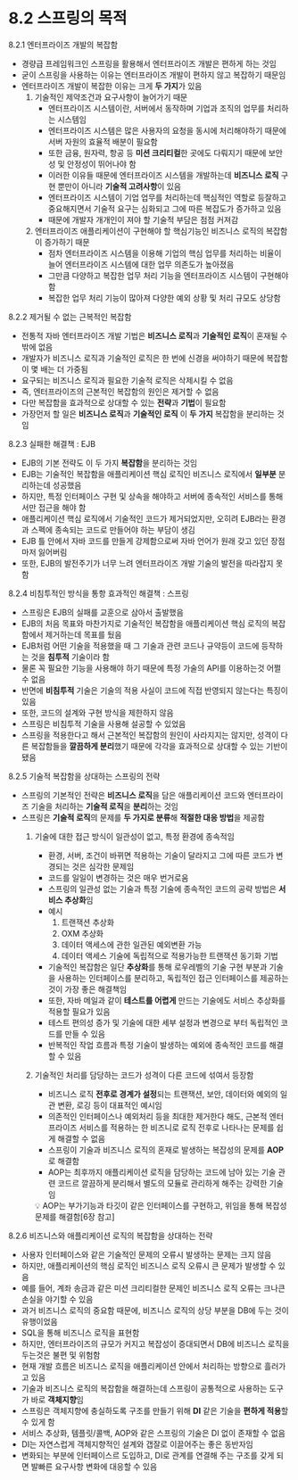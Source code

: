 # 8.2 스프링의 목적

8.2.1 엔터프라이즈 개발의 복잡함

- 경량급 프레임워크인 스프링을 활용해서 엔터프라이즈 개발은 편하게 하는 것임
- 굳이 스프링을 사용하는 이유는 엔터프라이즈 개발이 편하지 않고 복잡하기 때문임
- 엔터프라이즈 개발이 복잡한 이유는 크게 **두 가지**가 있음
    1. 기술적인 제약조건과 요구사항이 늘어가기 때문
        - 엔터프라이즈 시스템이란, 서버에서 동작하며 기업과 조직의 업무를 처리하는 시스템임
        - 엔터프라이즈 시스템은 많은 사용자의 요청을 동시에 처리해야하기 때문에 서버 자원의 효율적 배분이 필요함
        - 또한 금융, 원자력, 항공 등 **미션 크리티컬**한 곳에도 다뤄지기 때문에 보안성 및 안정성이 뛰어나야 함
        - 이러한 이유들 때문에 엔터프라이즈 시스템을 개발하는데 **비즈니스 로직** 구현 뿐만이 아니라 **기술적 고려사항**이 있음
        - 엔터프라이즈 시스템이 기업 업무를 처리하는데 핵심적인 역할로 등잘하고 중요해지면서 기술적 요구는 심화되고 그에 따른 복잡도가 증가하고 있음
        - 때문에 개발자 개개인이 져야 할 기술적 부담은 점점 커져감
    2. 엔터프라이즈 애플리케이션이 구현해야 할 핵심기능인 비즈니스 로직의 복잡함이 증가하기 때문
        - 점차 엔터프라이즈 시스템을 이용해 기업의 핵심 업무를 처리하는 비율이 늘어 엔터프라이즈 시스템에 대한 업무 의존도가 높아졌음
        - 그만큼 다양하고 복잡한 업무 처리 기능을 엔터프라이즈 시스템이 구현해야 함
        - 복잡한 업무 처리 기능이 많아져 다양한 예외 상황 및 처리 규모도 상당함
    

8.2.2 제거될 수 없는 근복적인 복잡함

- 전통적 자바 엔터프라이즈 개발 기법은 **비즈니스 로직**과 **기술적인 로직**이 혼재될 수 밖에 없음
- 개발자가 비즈니스 로직과 기술적인 로직은 한 번에 신경을 써야하기 때문에 복잡함이 몇 배는 더 가중됨
- 요구되는 비즈니스 로직과 필요한 기술적 로직은 삭제시킬 수 없음
- 즉, 엔터프라이즈의 근본적인 복잡함의 원인은 제거할 수 없음
- 다만 복잡함을 효과적으로 상대할 수 있는 **전략**과 **기법**이 필요함
- 가장먼저 할 일은 **비즈니스 로직**과 **기술적인 로직** 이 **두 가지** 복잡함을 분리하는 것임

8.2.3 실패한 해결책 : EJB

- EJB의 기본 전략도 이 두 가지 **복잡함**을 분리하는 것임
- EJB는 기술적인 복잡함을 애플리케이션 핵심 로직인 비즈니스 로직에서 **일부분** 분리하는데 성공했음
- 하지만, 특정 인터페이스 구현 및 상속을 해야하고 서버에 종속적인 서비스를 통해서만 접근을 해야 함
- 애플리케이션 핵심 로직에서 기술적인 코드가 제거되었지만, 오히려 EJB라는 환경과 스펙에 종속되는 코드로 만들어야 하는 부담이 생김
- EJB 틀 안에서 자바 코드를 만들게 강제함으로써 자바 언어가 원래 갖고 있던 장점마저 잃어버림
- 또한, EJB의 발전주기가 너무 느려 엔터프라이즈 개발 기술의 발전을 따라잡지 못함

8.2.4 비침투적인 방식을 통항 효과적인 해결책 : 스프링

- 스프링은 EJB의 실패를 교훈으로 삼아서 출발했음
- EJB의 처음 목표와 마찬가지로 기술적인 복잡함을 애플리케이션 핵심 로직의 복잡함에서 제거하는데 목표를 뒀음
- EJB처럼 어떤 기술을 적용했을 때 그 기술과 관련 코드나 규약등이 코드에 등작하는 것을 **침투적** 기술이라 함
- 물론 꼭 필요한 기능을 사용해야 하기 때문에 특정 가술의 API를 이용하는것 어쩔 수 없음
- 반면에 **비침투적** 기술은 기술의 적용 사실이 코드에 직접 반영되지 않는다는 특징이 있음
- 또한, 코드의 설계와 구현 방식을 제한하지 않음
- 스프링은 비침투적 기술을 사용해 설공할 수 있었음
- 스프링을 적용한다고 해서 근본적인 복잡함의 원인이 사라지지는 않지만, 성격이 다른 복잡함들을 **깔끔하게 분리**했기 때문에 각각을 효과적으로 상대할 수 있는 기반이 됐음

8.2.5 기술적 복잡함을 상대하는 스프링의 전략

- 스프링의 기본적인 전략은 **비즈니스 로직**을 담은 애플리케이션 코드와 엔터프라이즈 기술을 처리하는 **기술적 로직**을 **분리**하는 것임
- 스프링은 **기술적 로직**의 문제를 **두 가지로 분류**해 **적절한 대응 방법**을 제공함
    1. 기술에 대한 접근 방식이 일관성이 없고, 특정 환경에 종속적임
        - 환경, 서버, 조건이 바뀌면 적용하는 기술이 달라지고 그에 따른 코드가 변경되는 것은 심각한 문제임
        - 코드를 일일이 변경하는 것은 매우 번거로움
        - 스프링의 일관성 없는 기술과 특정 기술에 종속적인 코드의 공략 방법은 **서비스 추상화**임
        - 예시
            1. 트랜잭션 추상화
            2. OXM 추상화
            3. 데이터 액세스에 관한 일관된 예외변환 가능
            4. 데이터 액세스 기술에 독립적으로 적용가능한 트랜잭션 동기화 기법
        - 기술적인 복잡함은 일단 **추상화**를 통해 로우레벨의 기술 구현 부분과 기술을 사용하는 인터페이스를 분리하고, 독립적인 접근 인터페이스를 제공하는 것이 가장 좋은 해결책임
        - 또한, 자바 메일과 같이 **테스트를 어렵게** 만드는 기술에도 서비스 추상화를 적용할 필요가 있음
        - 테스트 편의성 증가 및 기술에 대한 세부 설정과 변경으로 부터 독립적인 코드를 만들 수 있음
        - 반복적인 작업 흐름과 특정 기술이 발생하는 예외에 종속적인 코드를 해결할 수 있음
    2. 기술적인 처리를 담당하는 코드가 성격이 다른 코드에 섞여서 등장함
        - 비즈니스 로직 **전후로 경계가 설정**되는 트랜잭션, 보안, 데이터와 예외의 일관 변환, 로깅 등이 대표적인 예시임
        - 의존적인 인터페이스나 예외처리 등을 최대한 제거한다 해도, 근본적 엔터프라이즈 서비스를 적용하는 한 비즈니로 로직 전후로 나타나는 문제를 쉽게 해결할 수 없음
        - 스프링이 기술과 비즈니스 로직의 혼재로 발생하는 복잡성의 문제를 **AOP**로 해결함
        - AOP는 최후까지 애플리케이션 로직을 담당하는 코드에 남아 있는 기술 관련 코드르 깔끔하게 분리해서 별도의 모듈로 관리하게 해주는 강력한 기술임
        
        <aside>
        💡 AOP는 부가기능과 타깃이 같은 인터페이스를 구현하고, 위임을 통해 복잡성 문제를 해결함[6장 참고]
        
        </aside>
        

8.2.6 비즈니스와 애플리케이션 로직의 복잡함을 상대하는 전략

- 사용자 인터페이스와 같은 기술적인 문제의 오류시 발생하는 문제는 크지 않음
- 하지만, 애플리케이션의 핵심 로직인 비즈니스 로직 오류시 큰 문제가 발생할 수 있음
- 예를 들어, 계좌 송금과 같은 미션 크리티컬한 문제인 비즈니스 로직 오류는 크나큰 손실을 야기할 수 있음
- 과거 비즈니스 로직의 중요함 때문에, 비즈니스 로직의 상당 부분을 DB에 두는 것이 유행이었음
- SQL을 통해 비즈니스 로직을 표현함
- 하지만, 엔터프라이즈의 규모가 커지고 복잡성이 증대되면서 DB에 비즈니스 로직을 두는것은 불편 및 위험함
- 현재 개발 흐름은 비즈니스 로직을 애플리케이션 안에서 처리하는 방향으로 흘러가고 있음
- 기술과 비즈니스 로직의 복잡함을 해결하는데 스프링이 공통적으로 사용하는 도구 가 바로 **객체지향**임
- 스프링은 객체지향에 충실하도록 구조를 만들기 위해 **DI** 같은 기술을 **편하게 적용**할 수 있게 함
- 서비스 추상화, 템플릿/콜백, AOP와 같은 스프링의 기술은 DI 없이 존재할 수 없음
- DI는 자연스럽게 객체지향적인 설계와 갭잘로 이끌어주는 좋은 동반자임
- 변화되는 부분에 인터페이스르 도입하고, DI로 관계를 연결해 주는 구조를 갖게 되면 발빠른 요구사항 변화에 대응할 수 있음